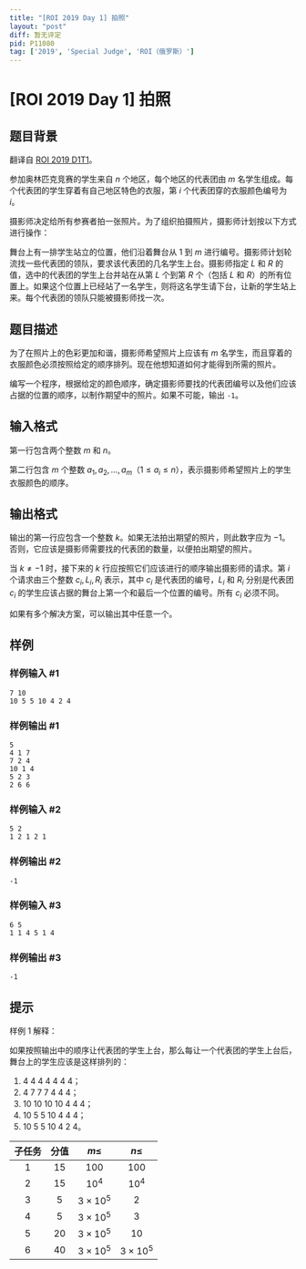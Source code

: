 ```yaml
---
title: "[ROI 2019 Day 1] 拍照"
layout: "post"
diff: 暂无评定
pid: P11080
tag: ['2019', 'Special Judge', 'ROI（俄罗斯）']
---
```

# [ROI 2019 Day 1] 拍照
## 题目背景

翻译自 [ROI 2019 D1T1](https://neerc.ifmo.ru/school/archive/2018-2019/ru-olymp-roi-2019-day1.pdf)。

参加奥林匹克竞赛的学生来自 $n$ 个地区，每个地区的代表团由 $m$ 名学生组成。每个代表团的学生穿着有自己地区特色的衣服，第 $i$ 个代表团穿的衣服颜色编号为 $i$。

摄影师决定给所有参赛者拍一张照片。为了组织拍摄照片，摄影师计划按以下方式进行操作：

舞台上有一排学生站立的位置，他们沿着舞台从 $1$ 到 $m$ 进行编号。摄影师计划轮流找一些代表团的领队，要求该代表团的几名学生上台。摄影师指定 $L$ 和 $R$ 的值，选中的代表团的学生上台并站在从第 $L$ 个到第 $R$ 个（包括 $L$ 和 $R$）的所有位置上。如果这个位置上已经站了一名学生，则将这名学生请下台，让新的学生站上来。每个代表团的领队只能被摄影师找一次。
## 题目描述

为了在照片上的色彩更加和谐，摄影师希望照片上应该有 $m$ 名学生，而且穿着的衣服颜色必须按照给定的顺序排列。现在他想知道如何才能得到所需的照片。

编写一个程序，根据给定的颜色顺序，确定摄影师要找的代表团编号以及他们应该占据的位置的顺序，以制作期望中的照片。如果不可能，输出 `-1`。
## 输入格式

第一行包含两个整数 $m$ 和 $n$。

第二行包含 $m$ 个整数 $a_1,a_2,\dots,a_m$（$1\le a_i\le n$），表示摄影师希望照片上的学生衣服颜色的顺序。
## 输出格式

输出的第一行应包含一个整数 $k$。如果无法拍出期望的照片，则此数字应为 $-1$。否则，它应该是摄影师需要找的代表团的数量，以便拍出期望的照片。

当 $k\ne-1$ 时，接下来的 $k$ 行应按照它们应该进行的顺序输出摄影师的请求。第 $i$ 个请求由三个整数 $c_i,L_i,R_i$ 表示，其中 $c_i$ 是代表团的编号，$L_i$ 和 $R_i$ 分别是代表团 $c_i$ 的学生应该占据的舞台上第一个和最后一个位置的编号。所有 $c_i$ 必须不同。

如果有多个解决方案，可以输出其中任意一个。
## 样例

### 样例输入 #1
```
7 10
10 5 5 10 4 2 4
```
### 样例输出 #1
```
5
4 1 7
7 2 4
10 1 4
5 2 3
2 6 6
```
### 样例输入 #2
```
5 2
1 2 1 2 1
```
### 样例输出 #2
```
-1
```
### 样例输入 #3
```
6 5
1 1 4 5 1 4
```
### 样例输出 #3
```
-1
```
## 提示

样例 $1$ 解释：

如果按照输出中的顺序让代表团的学生上台，那么每让一个代表团的学生上台后，舞台上的学生应该是这样排列的：

1. $4\ 4\ 4\ 4\ 4\ 4\ 4$；
2. $4\ 7\ 7\ 7\ 4\ 4\ 4$；
3. $10\ 10\ 10\ 10\ 4\ 4\ 4$；
4. $10\ 5\ 5\ 10\ 4\ 4\ 4$；
5. $10\ 5\ 5\ 10\ 4\ 2\ 4$。

| 子任务 | 分值 | $m\le$ | $n\le$ |
| :----------: | :----------: | :----------: | :----------: |
| $1$ | $15$ | $100$ | $100$ |
| $2$ | $15$ | $10^4$ | $10^4$ |
| $3$ | $5$ | $3\times10^5$ | $2$ |
| $4$ | $5$ | $3\times10^5$ | $3$ |
| $5$ | $20$ | $3\times10^5$ | $10$ |
| $6$ | $40$ | $3\times10^5$ | $3\times10^5$ |
